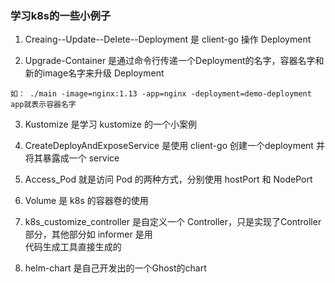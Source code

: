 ### 学习k8s的一些小例子

1. Creaing--Update--Delete--Deployment 是 client-go 操作 Deployment

2. Upgrade-Container 是通过命令行传递一个Deployment的名字，容器名字和新的image名字来升级 Deployment
```
如： ./main -image=nginx:1.13 -app=nginx -deployment=demo-deployment
app就表示容器名字
```

3. Kustomize 是学习 kustomize 的一个小案例

4. CreateDeployAndExposeService 是使用 client-go 创建一个deployment 并将其暴露成一个 service 

5. Access_Pod 就是访问 Pod 的两种方式，分别使用 hostPort 和 NodePort

6. Volume 是 k8s 的容器卷的使用

7. k8s_customize_controller 是自定义一个 Controller，只是实现了Controller部分，其他部分如 informer 是用   
代码生成工具直接生成的

8. helm-chart 是自己开发出的一个Ghost的chart
